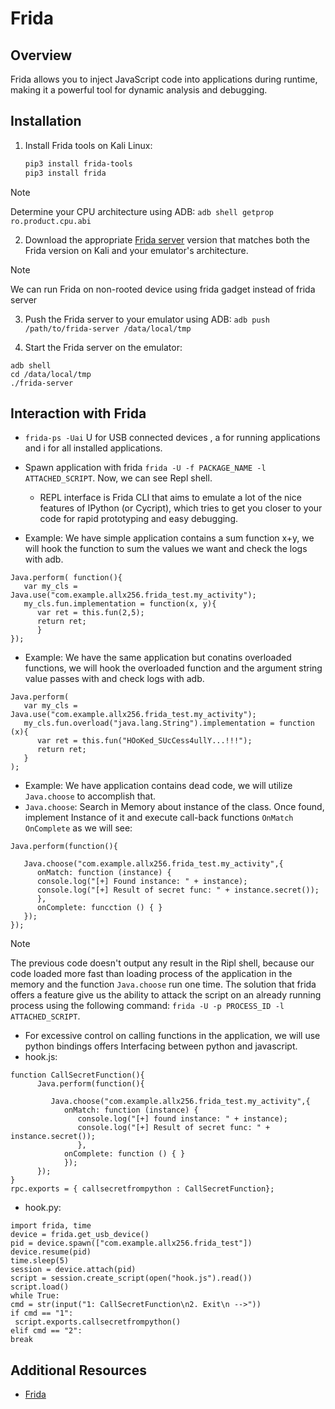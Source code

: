 # Frida

## Overview
Frida allows you to inject JavaScript code into applications during runtime, making it a powerful tool for dynamic analysis and debugging.

## Installation

1. Install Frida tools on Kali Linux:
   ```bash
   pip3 install frida-tools
   pip3 install frida

> [!NOTE] 
>  Determine your CPU architecture using ADB: `adb shell getprop ro.product.cpu.abi`

2. Download the appropriate [Frida server](https://github.com/frida/frida/releases) version that matches both the Frida version on Kali and your emulator's architecture.

>[!NOTE]
> We can run Frida on non-rooted device using frida gadget instead of frida server

3. Push the Frida server to your emulator using ADB:
`adb push /path/to/frida-server /data/local/tmp`

4. Start the Frida server on the emulator:

```
adb shell
cd /data/local/tmp
./frida-server
```
## Interaction with Frida
- `frida-ps -Uai` U for USB connected devices , a for running applications and i for all installed applications.

- Spawn application with frida `frida -U -f PACKAGE_NAME -l ATTACHED_SCRIPT`. Now, we can see Repl shell.
   - REPL interface is Frida CLI that aims to emulate a lot of the nice features of IPython (or Cycript), which tries to get you closer to your code for rapid prototyping and easy debugging.

- Example: We have simple application contains a sum function x+y, we will hook the function to sum the values we want and check the logs with adb.
```
Java.perform( function(){
   var my_cls = Java.use("com.example.allx256.frida_test.my_activity");
   my_cls.fun.implementation = function(x, y){
      var ret = this.fun(2,5);
      return ret;
      }
});

```
- Example: We have the same application but conatins overloaded functions, we will hook the overloaded function and the argument string value passes with and check logs with adb.
```
Java.perform(
   var my_cls = Java.use("com.example.allx256.frida_test.my_activity");
   my_cls.fun.overload("java.lang.String").implementation = function (x){
      var ret = this.fun("HOoKed_SUcCess4ullY...!!!");
      return ret;
   }
);
```

- Example: We have application contains dead code, we will utilize `Java.choose` to accomplish that.
- `Java.choose`: Search in Memory about instance of the class. Once found, implement Instance of it and execute call-back functions `OnMatch` `OnComplete` as we will see:
```
Java.perform(function(){

   Java.choose("com.example.allx256.frida_test.my_activity",{
      onMatch: function (instance) {
      console.log("[+] Found instance: " + instance);
      console.log("[+] Result of secret func: " + instance.secret());
      },
      onComplete: funcction () { }
   });
});

```
>[!NOTE]
> The previous code doesn't output any result in the Ripl shell, because our code loaded more fast than loading process of the application in the memory and the function `Java.choose` run one time.
> The solution that frida offers a feature give us the ability to attack the script on an already running process using the following command: `frida -U -p PROCESS_ID -l ATTACHED_SCRIPT`.

- For excessive control on calling functions in the application, we will use python bindings offers Interfacing between python and javascript. 
- hook.js:

```
function CallSecretFunction(){
      Java.perform(function(){

         Java.choose("com.example.allx256.frida_test.my_activity",{
            onMatch: function (instance) {
               console.log("[+] found instance: " + instance);
               console.log("[+] Result of secret func: " + instance.secret());
               },
            onComplete: function () { }
            });
      });
}
rpc.exports = { callsecretfrompython : CallSecretFunction};
```

- hook.py:
```
import frida, time
device = frida.get_usb_device()
pid = device.spawn(["com.example.allx256.frida_test"])
device.resume(pid)
time.sleep(5)
session = device.attach(pid)
script = session.create_script(open("hook.js").read())
script.load()
while True:
cmd = str(input("1: CallSecretFunction\n2. Exit\n -->"))
if cmd == "1":
 script.exports.callsecretfrompython()
elif cmd == "2":
break
```




## Additional Resources
- [Frida](https://www.infosec-blog.com/categories/#frida)